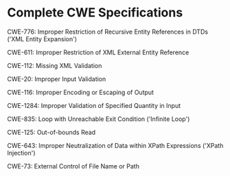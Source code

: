 

# Complete CWE Specifications

CWE-776: Improper Restriction of Recursive Entity References in DTDs ('XML Entity Expansion')

CWE-611: Improper Restriction of XML External Entity Reference

CWE-112: Missing XML Validation

CWE-20: Improper Input Validation

CWE-116: Improper Encoding or Escaping of Output

CWE-1284: Improper Validation of Specified Quantity in Input

CWE-835: Loop with Unreachable Exit Condition ('Infinite Loop')

CWE-125: Out-of-bounds Read

CWE-643: Improper Neutralization of Data within XPath Expressions ('XPath Injection')

CWE-73: External Control of File Name or Path